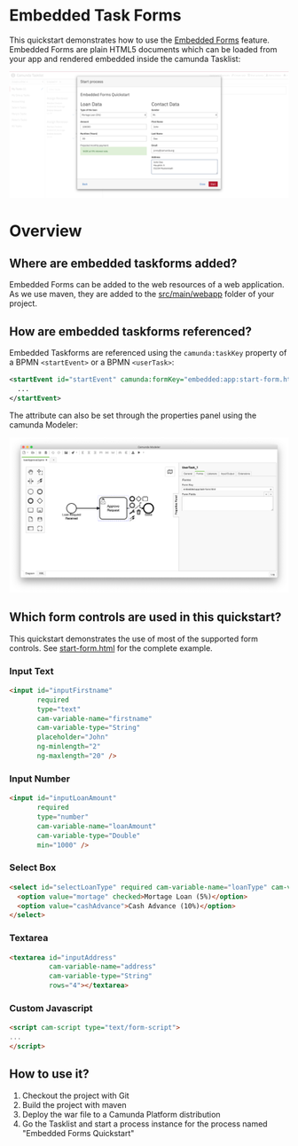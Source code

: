 # Embedded Task Forms

This quickstart demonstrates how to use the [Embedded Forms][5] feature. Embedded Forms are plain HTML5 documents which can be loaded from your app and rendered embedded inside the camunda Tasklist:

![Embedded Forms Screenshot][1]

# Overview

## Where are embedded taskforms added?

Embedded Forms can be added to the web resources of a web application. As we use maven, they are added to the [src/main/webapp][4] folder of your project.

## How are embedded taskforms referenced?

Embedded Taskforms are referenced using the `camunda:taskKey` property of a BPMN `<startEvent>` or a BPMN `<userTask>`:

```xml
<startEvent id="startEvent" camunda:formKey="embedded:app:start-form.html" name="Loan Request Received">
  ...
</startEvent>
```

The attribute can also be set through the properties panel using the camunda Modeler:

![Embedded Forms Screenshot Modeler][2]

## Which form controls are used in this quickstart?

This quickstart demonstrates the use of most of the supported form controls. See [start-form.html][3] for the complete example.

### Input Text

```html
<input id="inputFirstname"
       required
       type="text"
       cam-variable-name="firstname"
       cam-variable-type="String"
       placeholder="John"
       ng-minlength="2"
       ng-maxlength="20" />
```

### Input Number

```html
<input id="inputLoanAmount"
       required
       type="number"
       cam-variable-name="loanAmount"
       cam-variable-type="Double"
       min="1000" />
```

### Select Box

```html
<select id="selectLoanType" required cam-variable-name="loanType" cam-variable-type="String">
  <option value="mortage" checked>Mortage Loan (5%)</option>
  <option value="cashAdvance">Cash Advance (10%)</option>
</select>

```

### Textarea

```html
<textarea id="inputAddress"
          cam-variable-name="address"
          cam-variable-type="String"
          rows="4"></textarea>
```

### Custom Javascript

```html
<script cam-script type="text/form-script">
...
</script>
```

## How to use it?

1. Checkout the project with Git
2. Build the project with maven
3. Deploy the war file to a Camunda Platform distribution
4. Go the Tasklist and start a process instance for the process named "Embedded Forms Quickstart"

[1]: docs/screenshot.png
[2]: docs/screenshot-modeler.png
[3]: src/main/webapp/start-form.html
[4]: src/main/webapp
[5]: https://docs.camunda.org/manual/7.19/user-guide/task-forms/#embedded-task-forms
